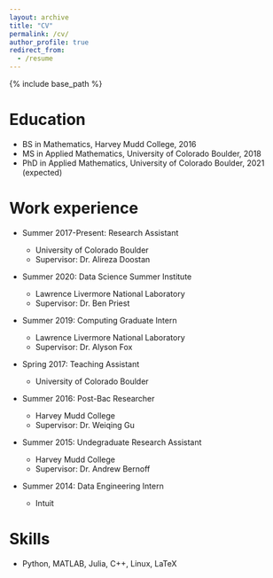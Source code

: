 ```yaml
---
layout: archive
title: "CV"
permalink: /cv/
author_profile: true
redirect_from:
  - /resume
---
```


{% include base_path %}

Education
======
* BS in Mathematics, Harvey Mudd College, 2016
* MS in Applied Mathematics, University of Colorado Boulder, 2018
* PhD in Applied Mathematics, University of Colorado Boulder, 2021 (expected)

Work experience
======
* Summer 2017-Present: Research Assistant
  * University of Colorado Boulder
  * Supervisor: Dr. Alireza Doostan

* Summer 2020: Data Science Summer Institute
  * Lawrence Livermore National Laboratory
  * Supervisor: Dr. Ben Priest

* Summer 2019: Computing Graduate Intern
  * Lawrence Livermore National Laboratory
  * Supervisor: Dr. Alyson Fox

* Spring 2017: Teaching Assistant
  * University of Colorado Boulder
  
* Summer 2016: Post-Bac Researcher
  * Harvey Mudd College
  * Supervisor: Dr. Weiqing Gu

* Summer 2015: Undegraduate Research Assistant
  * Harvey Mudd College
  * Supervisor: Dr. Andrew Bernoff
  
* Summer 2014: Data Engineering Intern
  * Intuit

  
Skills
======
* Python, MATLAB, Julia, C++, Linux, LaTeX
